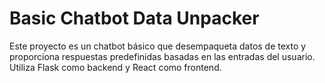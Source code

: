 # Basic Chatbot Data Unpacker

Este proyecto es un chatbot básico que desempaqueta datos de texto y proporciona respuestas predefinidas basadas en las entradas del usuario. Utiliza Flask como backend y React como frontend.
